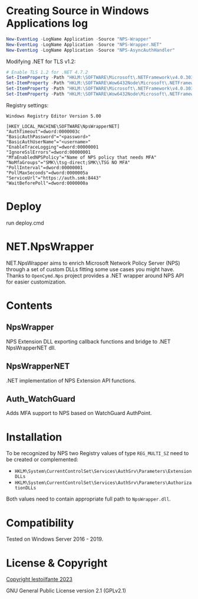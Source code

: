# Creating Source in Windows Applications log
```PowerShell
New-EventLog -LogName Application -Source "NPS-Wrapper"
New-EventLog -LogName Application -Source "NPS-Wrapper.NET"
New-EventLog -LogName Application -Source "NPS-AsyncAuthHandler"
```

Modifying .NET for TLS v1.2:
```PowerShell
# Enable TLS 1.2 for .NET 4.7.2
Set-ItemProperty -Path "HKLM:\SOFTWARE\Microsoft\.NETFramework\v4.0.30319" -Name "SchUseStrongCrypto" -Value 1 -Type DWord
Set-ItemProperty -Path "HKLM:\SOFTWARE\Wow6432Node\Microsoft\.NETFramework\v4.0.30319" -Name "SchUseStrongCrypto" -Value 1 -Type DWord
Set-ItemProperty -Path "HKLM:\SOFTWARE\Microsoft\.NETFramework\v4.0.30319" -Name "SystemDefaultTlsVersions" -Value 1 -Type DWord
Set-ItemProperty -Path "HKLM:\SOFTWARE\Wow6432Node\Microsoft\.NETFramework\v4.0.30319" -Name "SystemDefaultTlsVersions" -Value 1 -Type DWord
```

Registry settings:
```reg
Windows Registry Editor Version 5.00

[HKEY_LOCAL_MACHINE\SOFTWARE\NpsWrapperNET]
"AuthTimeout"=dword:0000003c
"BasicAuthPassword"="<password>"
"BasicAuthUserName"="<username>"
"EnableTraceLogging"=dword:00000001
"IgnoreSslErrors"=dword:00000001
"MfaEnabledNPSPolicy"="Name of NPS policy that needs MFA"
"NoMfaGroups"="SMK\\tsg-direct;SMK\\TSG NO MFA"
"PollInterval"=dword:00000001
"PollMaxSeconds"=dword:0000005a
"ServiceUrl"="https://auth.smk:8443"
"WaitBeforePoll"=dword:0000000a
```

# Deploy

run deploy.cmd

# NET.NpsWrapper

NET.NpsWrapper aims to enrich Microsoft Network Policy Server (NPS)
through a set of custom DLLs fitting some use cases you might have.
Thanks to `OpenCymd.Nps` project provides a .NET wrapper around
NPS API for easier customization.

# Contents

## NpsWrapper

NPS Extension DLL exporting callback functions and bridge to .NET NpsWrapperNET dll.

## NpsWrapperNET

.NET implementation of NPS Extension API functions.

## Auth_WatchGuard

Adds MFA support to NPS based on WatchGuard AuthPoint.

# Installation

To be recognized by NPS two Registry values of type `REG_MULTI_SZ`
need to be created or complemented:

 * `HKLM\System\CurrentControlSet\Services\AuthSrv\Parameters\ExtensionDLLs`
 * `HKLM\System\CurrentControlSet\Services\AuthSrv\Parameters\AuthorizationDLLs`

Both values need to contain appropriate full path to `NpsWrapper.dll`.

# Compatibility

Tested on Windows Server 2016 - 2019.

# License & Copyright

[Copyright lestoilfante 2023](https://github.com/lestoilfante)

GNU General Public License version 2.1 (GPLv2.1) 